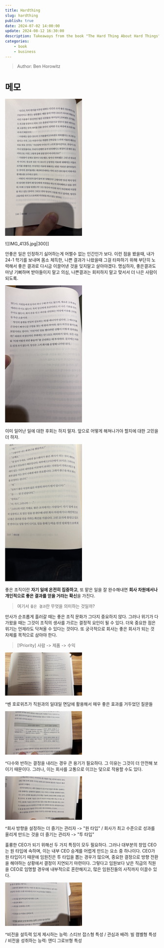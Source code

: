 ```yaml
---
title: Hardthing
slug: hardthing
publish: true
date: 2024-07-02 14:00:00
update: 2024-08-12 16:30:00
description: Takeaways from the book "The Hard Thing About Hard Things" by Ben Horowitz.
categories:
    - book
    - business
---
```


> Author: Ben Horowitz

# 메모

<img src="../../assets/images/IMG_4135.jpg" alt="hardthing_img" width="50%">

![[IMG_4135.jpg|300]]

안좋은 일은 인정하기 싫어하는게 어쩔수 없는 인간인가 보다. 이런 점을 봤을때, 내가 24-1 학기를 보내며 몸소 체득한, 나쁜 결과가 나왔을때 그걸 타파하기 위해 부단히 노력해서 좋은 결과로 다시금 이끌어낸 것을 잊지말고 살아야겠다. 명심하자, 좋은결과도 마냥 기뻐하며 받아들이지 말고 의심, 나쁜결과는 회피하지 말고 맞서서 더 나은 사람이 되도록.

<img src="../../assets/images/IMG_4448.jpg" alt="hardthing_img" width="50%">

이미 일어난 일에 대한 후회는 하지 말자. 앞으로 어떻게 해쳐나가야 할지에 대한 고민을 더 하자.

<img src="../../assets/images/IMG_4451.jpg" alt="hardthing_img" width="50%">

좋은 조직이란 **자기 일에 온전히 집중하고**, 또 맡은 일을 잘 완수해내면 **회사 차원에서나 개인적으로 좋은 결과를 얻을 거라는 확신**을 가진다.

> 여기서 `좋은 결과`란 무엇을 의미하는 것일까?

만사가 순조롭게 흘러갈 때는 좋은 조직 문화가 그다지 중요하지 않다. 그러나 위기가 다가왔을 때는 그것이 조직의 생사를 가르는 결정적 요인이 될 수 있다. 더욱 중요한 점은 위기는 언제라도 닥쳐올 수 있다는 것이다. 또 궁극적으로 회사는 좋은 회사가 되는 것 자체를 목적으로 삼아야 한다.

> [!Priority]
> 사람 -> 제품 -> 수익

<img src="../../assets/images/IMG_4494 2.jpg" alt="hardthing_img" width="50%">

^벤 호로위츠가 직원과의 일대일 면담에 활용해서 매우 좋은 효과를 거두었던 질문들

<img src="../../assets/images/IMG_4495.jpg" alt="hardthing_img" width="50%">

^다수와 반하는 결정을 내리는 경우 큰 용기가 필요하다. 그 이유는 그것이 더 안전해 보이기 때문이다. 그러나, 이는 회사를 고통으로 이끄는 덫으로 작용할 수도 있다.

<img src="../../assets/images/IMG_4496.jpg" alt="hardthing_img" width="50%">

^회사 방향을 설정하는 더 즐기는 관리자 -> "원 타입" / 회사가 최고 수준으로 성과를 올리게 만드는 것을 더 즐기는 관리자 -> "투 타입"

훌륭한 CEO가 되기 위해선 두 가지 특징이 모두 필요하다. 그러나 대부분의 창업 CEO는 원 타입에 속하며, 이는 내부 CEO 승계를 어렵게 만드는 요소 중 하나이다. CEO가 원 타입이기 때문에 임원진은 투 타입을 뽑는 경우가 많으며, 중요한 결정으로 방향 전환을 해야하는 상황에서 결정이 지연되기 마련이다. 그렇다고 임원보다 낮은 직급의 직원을 CEO로 임명할 경우에 내부적으로 혼란해지고, 많은 임원진들의 사직까지 이끌수 있다.

<img src="../../assets/images/IMG_4497.jpg" alt="hardthing_img" width="50%">

^비전을 설득력 있게 제시하는 능력: 스티브 잡스형 특성 / 관심과 배려: 빌 캠벨형 특성 / 비전을 성취하는 능력: 앤디 그로브형 특성
